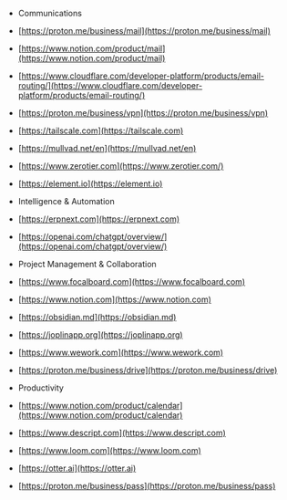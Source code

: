 - Communications

- [https://proton.me/business/mail](https://proton.me/business/mail)

- [https://www.notion.com/product/mail](https://www.notion.com/product/mail)
- [https://www.cloudflare.com/developer-platform/products/email-routing/](https://www.cloudflare.com/developer-platform/products/email-routing/)
- [https://proton.me/business/vpn](https://proton.me/business/vpn)
- [https://tailscale.com](https://tailscale.com)
- [https://mullvad.net/en](https://mullvad.net/en)
- [https://www.zerotier.com](https://www.zerotier.com/)
- [https://element.io](https://element.io)

  

- Intelligence & Automation

- [https://erpnext.com](https://erpnext.com)
- [https://openai.com/chatgpt/overview/](https://openai.com/chatgpt/overview/)

  

- Project Management & Collaboration

- [https://www.focalboard.com](https://www.focalboard.com)
- [https://www.notion.com](https://www.notion.com)
- [https://obsidian.md](https://obsidian.md)
- [https://joplinapp.org](https://joplinapp.org)
- [https://www.wework.com](https://www.wework.com)
- [https://proton.me/business/drive](https://proton.me/business/drive)

  

- Productivity

- [https://www.notion.com/product/calendar](https://www.notion.com/product/calendar)
- [https://www.descript.com](https://www.descript.com)
- [https://www.loom.com](https://www.loom.com)
- [https://otter.ai](https://otter.ai)
- [https://proton.me/business/pass](https://proton.me/business/pass)